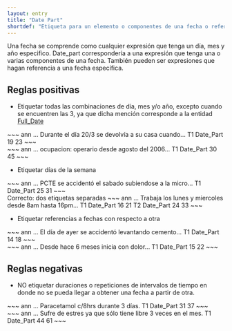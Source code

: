 ```yaml
---
layout: entry
title: "Date Part"
shortdef: "Etiqueta para un elemento o componentes de una fecha o referencia a una."
---
```


Una fecha se comprende como cualquier expresión que tenga un día, mes y año especifico. Date_part correspondería a una expresión que tenga una o varias componentes de una fecha. También pueden ser expresiones que hagan referencia a una fecha específica.

## Reglas positivas

* Etiquetar todas las combinaciones de día, mes y/o año, excepto cuando se encuentren las 3, ya que dicha mención corresponde a la entidad [Full_Date](../_entity/full_date)

<div class="annotation-correct" markdown="1">
~~~ ann
... Durante el día 20/3 se devolvía a su casa cuando...
T1 Date_Part 19 23 
~~~
</div>

<div class="annotation-correct" markdown="1">
~~~ ann
... ocupacion: operario desde agosto del 2006...
T1 Date_Part 30 45 
~~~
</div>

* Etiquetar días de la semana

<div class="annotation-correct" markdown="1">
~~~ ann
... PCTE se accidentó el sabado subiendose a la micro...
T1 Date_Part 25 31 
~~~
</div>

<div class="annotation-correct" markdown="1">
Correcto: dos etiquetas separadas
~~~ ann
... Trabaja los lunes y miercoles desde 8am hasta 16pm...
T1 Date_Part 16 21 
T2 Date_Part 24 33 
~~~
</div>

* Etiquetar referencias a fechas con respecto a otra

<div class="annotation-correct" markdown="1">
~~~ ann
... El día de ayer se accidentó levantando cemento...
T1 Date_Part 14 18 
~~~
</div>

<div class="annotation-correct" markdown="1">
~~~ ann
... Desde hace 6 meses inicia con dolor...
T1 Date_Part 15 22 
~~~
</div>

## Reglas negativas

* NO etiquetar duraciones o repeticiones de intervalos de tiempo en donde no se pueda llegar a obtener una fecha a partir de otra.

<div class="annotation-incorrect" markdown="1">
~~~ ann
... Paracetamol c/8hrs durante 3 días.
T1 Date_Part 31 37 
~~~
</div>

<div class="annotation-incorrect" markdown="1">
~~~ ann
... Sufre de estres ya que sólo tiene libre 3 veces en el mes.
T1 Date_Part 44 61 
~~~
</div>

